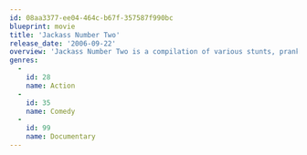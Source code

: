 ```yaml
---
id: 08aa3377-ee04-464c-b67f-357587f990bc
blueprint: movie
title: 'Jackass Number Two'
release_date: '2006-09-22'
overview: 'Jackass Number Two is a compilation of various stunts, pranks and skits, and essentially has no plot. Chris Pontius, Johnny Knoxville, Steve-O, Bam Margera, and the whole crew return to the screen to raise the stakes higher than ever before.'
genres:
  -
    id: 28
    name: Action
  -
    id: 35
    name: Comedy
  -
    id: 99
    name: Documentary
---
```

